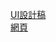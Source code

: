 [UI設計稿](https://xd.adobe.com/spec/73122d2e-0ea7-4d50-6d86-218dfc126dce-0523/)  
[網頁](https://w7-chatroom.herokuapp.com/#/)